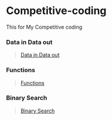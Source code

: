 # Competitive-coding
This for My Competitive coding

### Data in Data out
>[Data in Data out]()
>
### Functions
>[Functions](https://github.com/shreyash00007/Competitive-coding/blob/main/Functions.cpp)

### Binary Search
>[Binary Search](https://github.com/shreyash00007/Competitive-coding/blob/main/BinarySearch.cpp)
